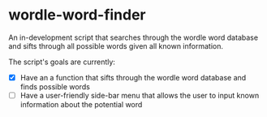 # wordle-word-finder
An in-development script that searches through the wordle word database and sifts through all possible words given all known information.

The script's goals are currently:
- [X] Have an a function that sifts through the wordle word database and finds possible words
- [ ] Have a user-friendly side-bar menu that allows the user to input known information about the potential word
